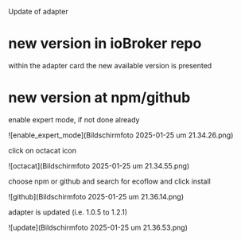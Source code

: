 Update of adapter


# new version in ioBroker repo

within the adapter card the new available version is presented

# new version at npm/github

enable expert mode, if not done already

![enable_expert_mode](Bildschirmfoto 2025-01-25 um 21.34.26.png)

click on octacat icon

![octacat](Bildschirmfoto 2025-01-25 um 21.34.55.png)

choose npm or github and search for ecoflow and click install

![github](Bildschirmfoto 2025-01-25 um 21.36.14.png)

adapter is updated (i.e. 1.0.5 to 1.2.1)

![update](Bildschirmfoto 2025-01-25 um 21.36.53.png)

